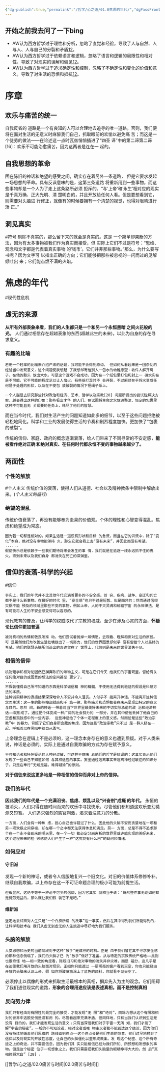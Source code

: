 ```yaml
---
{"dg-publish":true,"permalink":"/哲学/心之道/01.0焦虑的年代/","dgPassFrontmatter":true}
---
```


## 开始之前我去问了一下bing
- AW认为西方哲学过于理性和分析，忽略了直觉和经验，导致了人与自然、人与人、人与自己的分裂和矛盾[1](https://bigthink.com/high-culture/alan-watts-books/)[2](https://www.patheos.com/blogs/monkeymind/2017/02/alan-watts-psychotherapy-east-west.html)。
- AW认为西方哲学过于依赖语言和逻辑，忽略了语言和逻辑的局限性和相对性，导致了对现实的误解和偏见[1](https://bigthink.com/high-culture/alan-watts-books/)[2](https://www.patheos.com/blogs/monkeymind/2017/02/alan-watts-psychotherapy-east-west.html)。
- AW认为西方哲学过于追求确定性和控制，忽略了不确定性和变化的价值和意义，导致了对生活的恐惧和抵抗[1](https://bigthink.com/high-culture/alan-watts-books/)[2](https://www.patheos.com/blogs/monkeymind/2017/02/alan-watts-psychotherapy-east-west.html)。
# 序章
## 欢乐与痛苦的统一
⾃我反省的 道路是⼀个有良知的⼈可以合理地去追寻的唯⼀道路。否则，我们便 将在⾯对⽣活的⽆意义时⿇醉我们⾃⼰，抓取眼前的欢愉以避免痛 苦；⽽这是⼀个徒劳的做法——在论述这⼀点时⽡兹悄悄插进了“四圣 谛”中的第⼆谛第⼆谛[16]：欢乐不可能治愈痛苦，因为这两者是连在⼀ 起的。
## 自我思想的革命
困在陈旧的神话和绝望的感受之间，确实存在着另外⼀条道路， 但是它要求发起⼀场思想的⾰命。具有反讽意味的是，这第三条道路 将重新⽤到⼀些事物，⽽这些事物却是⼀个⼈为了⾛上这条路所必须 拒斥的。“与‘上帝’和‘永⽣’相对应的现实是千真万确、正⼤光明、清 楚明⽩的，并且开放给任何⼈看。但是要想看到它，则需要对头脑进 ⾏修正，就像有的时候要拥有⼀个清楚的视觉，也得对眼睛进⾏矫 正。”
## 洞见真实
#符号
剔除不真实的，那么留下来的就会是真实的。这是 ⼀个简单却果断的⽅法，因为有太多事物被我们作为真实⽽接受，但 实际上它们不过是符号：“思维、观念和⽂字都是代表着真实事物 的‘钱币’。它们并⾮那些事物。”那么，为什么要写书呢？因为⽂字可 以指出正确的⽅向；它们能够把那些被忽视的⼀闪⽽过的⻅解倾吐出 来；它们能点燃不满的⽕焰。
# 焦虑的年代
#现代性危机
## 虚无的来源
**从所有外部表象来看，我们的⼈⽣都只是⼀个和另⼀个永恒⿊暗 之间⽕花般的光。**
人们通过相信存在超越表象的东西(超越此生的未来)，以此为自身的存在寻求意义。
### 有趣的比喻
```
若⽤⼀个轻率的⽐喻来介绍严肃的话题，我可能不会得到原谅。 但如何从看起来是⼀团杂乱的经验当中发现意义，这个问题使我想起 了我想邮寄给别⼈⼀包⽔的幼稚愿望：收件⼈解开绳⼦，在他的膝头 放出⼤⽔。可是这个游戏不会成功，因为在⼀个纸包⾥打包和封上⼀ 磅⽔实在是不可能，它不可能的程度⾜以让⼈恼⽕。有些纸打湿时不 会开裂，不过⿇烦在于将⽔变成任何易于处理的形状，以及在不使包 装破裂的情况下把绳⼦系上。

⼀个⼈越是去研究那些针对政治和经济、艺术、哲学以及宗教[20] 问题所提出的尝试性解决⽅案，越会得出这样的印象：那些极富才华 的⼈们，在试图将⽣命之⽔放进整洁、恒定的包裹⾥这种不可能且⽆ 关紧要的任务上，耗尽了他们的智慧。
```
而在当今时代，我们对生活产生的问题知道如此多的细节，以至于这些问题拒绝被轻松地简化。科学和工业的发展使得生活的节奏和剧烈程度加快。更加快了"包裹的破裂"。

传统的信仰、家庭、政府的概念逐渐衰落，给人们带来了不同寻常的不安定感，**能被看作绝对正确 和绝对真实、在任何时代都永恒不变的事物越来越少了。**
## 两面性

### 个性的解放
#个人主义 
传统价值的衰落，使得人们从道德、社会以及精神教条中限制中解放出来。(*个人主义的盛行*)
### 绝望的混乱
传统价值衰落了，再没有能够奉为圭臬的价值观。个体的理性和心智变得混乱。焦虑和绝望成为常态。
```
因为若⼀切都是相对的，如果⽣活是⼀道没有形状和⽬标 的急流，⽽且在它的洪流中，除了“变化”本⾝，绝对没有事物能够持 久，那么它就会看上去“没有未来”，并因此⽽没有希望。
......
假使快乐总是依赖于⼀些我们期待将来会发⽣的事 情，我们就是在追逐⼀缕永远抓不住的⿁⽕，直到未来以及我们⾃⾝ 都消失在死亡的深渊⾥。
```
## 信仰的衰落-科学的兴起
#信仰
```
事实上，我们的年代并不⽐其他年代充满着更多的不安全感。贫 穷、疾病、战争、变迁和死亡都不是什么新事物。在最好的时代 ⾥，“安全感”也只不过是短暂、似是⽽⾮的；然⽽通过信仰灾祸不能 殃及的领域⾥那些不变的事物，例如上帝、⼈的不灭灵魂和统辖宇宙 的永恒律法，是有可能将⼈⽣的不安全感变得可以容忍的。
```
现代教育的普及，让科学的权威取代了宗教的权威，至少在涉及心灵的方面，**怀疑论比信仰更加普遍**
```
被对真相的热情和敬畏所推 动，他们尝试着抛掉⼀厢情愿，去观看、理解和⾯对⽣活的原貌。可 是虽然他们为改善⽣活处境做出了⼀切努⼒，他们的世界图景却似乎 没有留给个⼈以最终的希望。他们的聪慧头脑所创造出的奇迹留在了 世界上，代价则是未来的世界消失不⻅。
```
### 相信的信仰
```
核物理学和相对论固然已摒弃陈旧的唯物主义，可是在它们今天 给我们的宇宙观⾥，留给有关任何绝对⽬的或图景的想法的空间甚⾄ 更少了。
......
不假装懂得⾃⼰所不知道的东⻄是科学诚信精 神的精髓，不使⽤⽆法得到验证的假设是科研⽅法的本质。
这种诚实精神的直接结果深深地令⼈不安并令⼈沮丧。⼈似乎不 能离开神话，不能离开这种信念⽽⽣活：这⼀⽣的那些按部就班和千 篇⼀律、那些痛苦和恐惧都会在未来呈现出特定的意义与⽬的。忽然 间，新的神话——带着对当下世界⾥最美好未来的不切实际承诺的政 治和经济神话——就形成了。通过把个体变成⼀种⼴阔的社会努⼒的 ⼀部分，并在其中使他丢掉了他⾃⼰的空虚和孤独感中的⼀些内容， 这些神话给了个体⼀定程度上的意义感。然⽽恰是这些“政治宗教”中 的暴⼒，背叛了它们⾃⾝所含藏的焦虑，因为这些“政治宗教”只不过 是⼀群⼈挤在⼀起，呼喊着以在⿊暗中给⾃⼰勇⽓。
```
上帝理念在逻辑上不是必须的，这一理念本身存在的意义也遭到质疑。对于人类来说，神话是必须的。实际上是通过自我欺骗的方式为存在赋予意义。
```
不可知论者和持怀疑论的⼈神经过敏，可这并不意味 着他们的哲学是错误的；这其实表⽰他们发现了⼀些⾃⼰不知道如何 与其相适应的事实。妄图通过逃离事实来逃离神经过敏症的知识分 ⼦，只是在奉⾏“⽆知是福，难得糊涂”的原则。
```
**对于信徒来说这更多地是一种相信的信仰而非对上帝的信仰。**
### 我们的年代
**因此我们的年代是⼀个充满沮丧、焦虑、烦乱以及“兴奋剂”成瘾 的年代。**
永恒的被消灭，人们只得在随时间而来的欢乐中寻找快乐，尽管他们都知道这欢乐变幻莫测又短暂。
人们追求强烈的感官刺激，渴求着注意力的分散。
```
⼀⽅⾯，⼈们会有⼀种焦 虑，担⼼⾃⼰也许错过了什么，因此他的头脑不安⽽贪婪地在⼀项和 另⼀项欢娱之间穿梭，却在哪⼀个之中都⽆法获得休息和满⾜。另⼀ ⽅⾯，总是不得不追求那个在⼀个永不会到来的明天⾥、在⼀个⼀切 都必定分崩离析的世界⾥或许能实现的美好未来，这个过程带来的挫 败感使⼈们产⽣了⼀种“这究竟有什么⽤”的疑问和情绪。
```
### 如何应对
#### 守旧派
发现一个新的神话，或者令人信服地复兴一个旧文化。对旧的价值体系修修补补。继续自我欺骗，以上帝存在这一不可证命题合理的极小可能为前提生活。
```
但很显然，这绝不等于⼀种必不可少的信仰，因为它其实 就相当于说：“既然整件事⽆论如何都是徒劳⽆益的，那么就让我们假 装它不是吧。”
```
#### 维新派
```
坚定地尝试⾯对⼈⽣只是“⼀个⽩痴所讲 的故事”这⼀事实，然后在其中得到我们所能得到的，让科学和技术在 我们从虚⽆到虚⽆的⼈⽣旅途中尽好地为我们服务。
```
### 头脑的解放
```
⼈类思想和历史的当前阶段对于这种“放⼿”是成熟的时机。正是 由于我们曾在其中寻求安全感的那种信念倒塌了，我们的头脑才已 为“放⼿”做好了准备。从与特定的宗教传统严格地——虽则也很奇怪 地——相⼀致的⾓度看，陈规旧习和绝对事物的消失并⾮灾难，⽽是 福分，这⼏乎是在迫使我们⽤开放的头脑⾯对现实。正如你只能透过 ⼀扇明亮的窗户看到天空，你也只能经由开放的头脑来认识上帝。假 如你将玻璃窗涂上了蓝⾊的颜料，你就看不⻅天空了。
```
必须停止以偶像的形式来抓取生活最根本的真相，摒弃先入为主的观念。它们阻碍了我们通往现实的道路，**形象的合理用途应该是表述真相，而不是控制真相**

### 反向努力律
```
我们只有经由对有限性的最完全的接受，才能发现“⽆ 限”和“绝对”，⽽竭⼒想从这个有限和相对的世界中逃脱反倒是没有⽤ 的。尽管看起来充满⽭盾，但同样地，只有当我们认识到⽣活是没有 ⽬的的，我们才能发现⽣活的意义；只有当深信我们对于宇宙⼀⽆所 知，我们才能了解“宇宙的秘密”。⼀般的不可知论者、相对论者或唯 物主义者都不能到达这个结论，因为他们没有持续地循着他们思维的 路线直到终点——这个终点会是他们⽣命的惊喜。他们过早地抛弃了 信仰以及对现实的开放性态度，让⾃⼰的头脑僵化以⾄形成教条。发 现这个秘密、这个所有奇迹之上的奇迹，并不需要信念，因为我们其 实只能相信已经为我们所知、所预想和所想象的事物。但是这个秘密 位于⼀切想象之上。我们只需要把我们头脑⾥的眼睛睁得⼤⼤的，然 后“真相终将⼤⽩” [28] 。
```

[[哲学/心之道/02.0痛苦与时间\|02.0痛苦与时间]]
